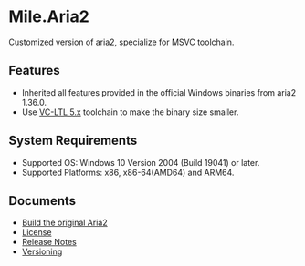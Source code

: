 ﻿# Mile.Aria2

Customized version of aria2, specialize for MSVC toolchain.

## Features

- Inherited all features provided in the official Windows binaries from aria2
  1.36.0.
- Use [VC-LTL 5.x](https://github.com/Chuyu-Team/VC-LTL5) toolchain to make the
  binary size smaller.

## System Requirements

- Supported OS: Windows 10 Version 2004 (Build 19041) or later.
- Supported Platforms: x86, x86-64(AMD64) and ARM64.

## Documents

- [Build the original Aria2](Documents/BuildOriginalAria2.md)
- [License](License.md)
- [Release Notes](ReleaseNotes.md)
- [Versioning](Documents/Versioning.md)
